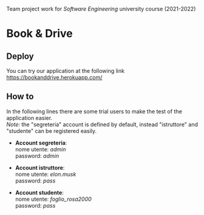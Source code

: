 Team project work for _Software Engineering_ university course (2021-2022)

# Book & Drive
## Deploy
You can try our application at the following link
https://bookanddrive.herokuapp.com/
## How to
In the following lines there are some trial users to make the test of the application easier.<br>
_Note_: the "segreteria" account is defined by default, instead "istruttore" and "studente" can be registered easily.

- **Account segreteria**:<br>
  nome utente: _admin_<br>
  password: _admin_<br>

- **Account istruttore**:<br>
  nome utente: _elon.musk_<br>
  password: _pass_<br>

- **Account studente**:<br>
  nome utente: _foglio_rosa2000_<br>
  password: _pass_<br>
